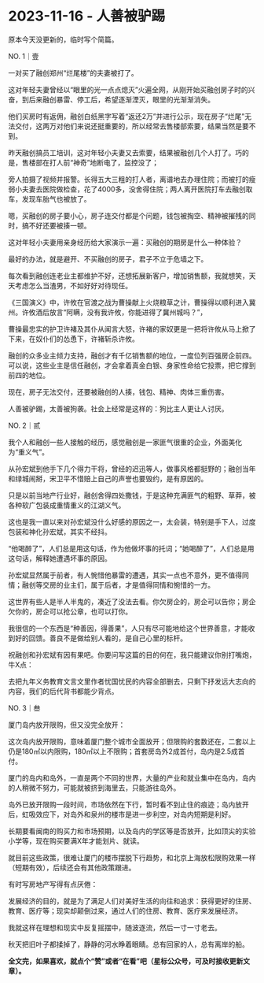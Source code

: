 # 2023-11-16 - 人善被驴踢

原本今天没更新的，临时写个简篇。

NO. 1｜壹

一对买了融创郑州“烂尾楼”的夫妻被打了。

这对年轻夫妻曾经以“眼里的光一点点熄灭”火遍全网，从刚开始买融创房子时的兴奋，到后来融创暴雷、停工后，希望逐渐湮灭，眼里的光渐渐消失。

他们买房时有返佣，融创白纸黑字写着“返还2万”并进行公示，现在房子“烂尾”无法交付，这两万对他们来说还挺重要的，所以经常去售楼部索要，结果当然是要不到。

昨天融创搞员工培训，这对年轻小夫妻又去索要，结果被融创几个人打了。巧的是，售楼部在打人前“神奇”地断电了，监控没了；

旁人拍摄了视频并报警。长得五大三粗的打人者，离谱地去办理住院；而被打的瘦弱小夫妻去医院做检查，花了4000多，没舍得住院；两人离开医院打车去融创取车，发现车胎气也被放了。

嗯，买融创的房子要小心，房子连交付都是个问题，钱包被掏空、精神被摧残的同时，搞不好还要被揍一顿。

这对年轻小夫妻用亲身经历给大家演示一遍：买融创的期房是什么一种体验？

最好的办法，就是避开、不买融创的房子，君子不立于危墙之下。

每次看到融创连老业主都维护不好，还想拓展新客户，增加销售额，我就想笑，天天考虑怎么当渣男，不如好好对待现任。

《三国演义》中，许攸在官渡之战为曹操献上火烧粮草之计，曹操得以顺利进入冀州。许攸酒后放言“阿瞒，没有我许攸，你能进得了冀州城吗？”，

曹操最忠实的护卫许褚及其仆从闻言大怒，许褚的家奴更是一把将许攸从马上掀了下来，在奴仆们的怂恿下，许褚斩杀许攸。

融创的众多业主倾力支持，融创才有千亿销售额的地位，一度位列百强房企前四。可以说，这些业主是信任融创，才会拿着真金白银、身家性命给它投票，把它撑到前四的地位。

现在，房子无法交付，还要被融创的人揍，钱包、精神、肉体三重伤害。

人善被驴踢，太善被狗袭。社会上经常是这样的：狗比主人更让人讨厌。

NO. 2｜贰

我个人和融创一些人接触的经历，感觉融创是一家匪气很重的企业，外面美化为“重义气”。

从孙宏斌到他手下几个得力干将，曾经的迟迅等人，做事风格都挺野的；融创当年和绿城闹掰，宋卫平不惜赔上自己的声誉也要毁约，是有原因的。

只是以前当地产行业好，融创舍得四处撒钱，于是这种充满匪气的粗野、草莽，被各种软广包装成重情重义的江湖义气。

这也是我一直以来对孙宏斌没什么好感的原因之一，太会装，特别是手下人，过度包装和神化孙宏斌，其实不经抖。

“他喝醉了”，人们总是用这句话，作为他做坏事的托词；“她喝醉了”，人们总是用这句话，解释她遭遇坏事的原因。

孙宏斌显然属于前者，有人惋惜他暴雷的遭遇，其实一点也不意外，更不值得同情；融创等交房的业主们，属于后者，才是值得同情和惋惜的一方。

这世界有些人是半人半鬼的，凑近了没法去看。你欠房企的，房企可以告你；房企欠你的，房企可以抢公章，也可以打你。

我很信的一个东西是“种善因，得善果”，人只有尽可能地给这个世界善意，才能收到好的回馈。善良不是做给别人看的，是自己心里的标杆。

祝融创和孙宏斌有因有果吧。你要问写这篇的目的何在，我只能建议你别打嘴炮，牛X点：

去把九年义务教育文言文里作者忧国忧民的内容全部删去，只剩下抒发远大志向的内容，我们的后代背书都能少背点。

NO. 3｜叁

厦门岛内放开限购，但又没完全放开：

这次岛内放开限购，意味着厦门整个城市全面放开；但限购的套数还在，二套以上仍是180㎡以内限购，180㎡以上不限购；首套房岛外2成首付，岛内是2.5成首付。

厦门的岛内和岛外，一直是两个不同的世界，大量的产业和就业集中在岛内，岛内的人稍微不努力，可能就被挤到海里去，只能游往岛外。

岛外已放开限购一段时间，市场依然在下行，暂时看不到止住的痕迹；岛内放开后，虹吸效应下，对岛外和泉州的楼市是进一步利空，对岛内短期是利好。

长期要看闽南的购买力和市场预期，以及岛内的学区等是否放开，比如顶尖的实验小学等，现在购买要满X年才能划片、就读。

就目前这些政策，很难让厦门的楼市摆脱下行趋势，和北京上海放松限购效果一样（短期有效），后续还会有其他政策跟进。

有时写房地产写得有点厌倦：

发展经济的目的，就是为了满足人们对美好生活的向往和追求：获得更好的住房、教育、医疗等；现实却颠倒过来，通过人们的住房、教育、医疗来发展经济。

我就这样在理想和现实中反复摇摆中，随波逐流，然后一寸一寸老去。

秋天把旧叶子都揉掉了，静静的河水睁着眼睛。总有回家的人，总有离岸的船。

**全文完，如果喜欢，就点个“赞”或者“在看”吧（星标公众号，可及时接收更新文章）。**